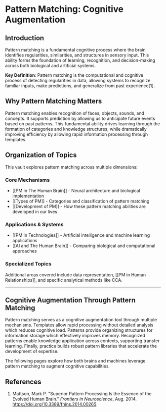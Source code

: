 # Pattern Matching: Cognitive Augmentation

## Introduction

Pattern matching is a fundamental cognitive process where the brain identifies regularities, similarities, and structures in sensory input. This ability forms the foundation of learning, recognition, and decision-making across both biological and artificial systems.

**Key Definition**: Pattern matching is the computational and cognitive process of detecting regularities in data, allowing systems to recognize familiar inputs, make predictions, and generalize from past experience[1].

## Why Pattern Matching Matters

Pattern matching enables recognition of faces, objects, sounds, and concepts. It supports prediction by allowing us to anticipate future events based on past patterns. This fundamental ability drives learning through the formation of categories and knowledge structures, while dramatically improving efficiency by allowing rapid information processing through templates.

## Organization of Topics

This vault explores pattern matching across multiple dimensions:

### Core Mechanisms
- [[PM in The Human Brain]] - Neural architecture and biological implementation
- [[Types of PM]] - Categories and classification of pattern matching
- [[Development of PM]] - How these pattern matching abilities are developed in our lives

### Applications & Systems
- [[PM in Technologies]] - Artificial intelligence and machine learning applications
- [[AI and The Human Brain]] - Comparing biological and computational approaches

### Specialized Topics
Additional areas covered include data representation, [[PM in Human Relationships]], and specific analytical methods like CCA.

---

## Cognitive Augmentation Through Pattern Matching

Pattern matching serves as a cognitive augmentation tool through multiple mechanisms. Templates allow rapid processing without detailed analysis which reduces cognitive load. Patterns provide organizing structures for information storage which effectively improves memory. Recognized patterns enable knowledge application across contexts, supporting transfer learning. Finally, practice builds robust pattern libraries that accelerate the development of expertise.

The following pages explore how both brains and machines leverage pattern matching to augment cognitive capabilities.

## References
1. Mattson, Mark P. "Superior Pattern Processing Is the Essence of the Evolved Human Brain." _Frontiers in Neuroscience_, Aug. 2014. https://doi.org/10.3389/fnins.2014.00265